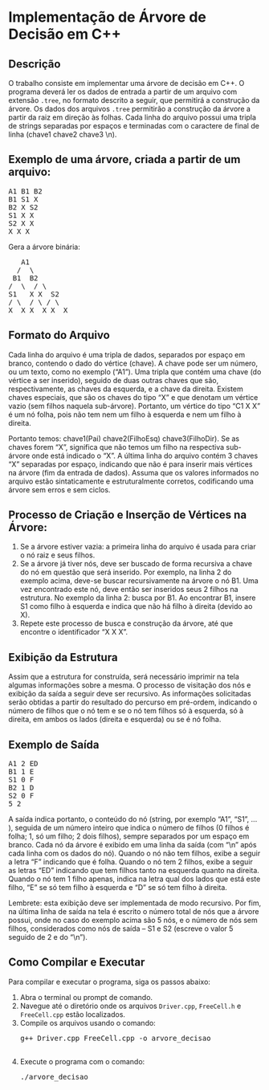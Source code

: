 <h1>Implementação de Árvore de Decisão em C++</h1>

<h2>Descrição</h2>
<p>
    O trabalho consiste em implementar uma árvore de decisão em C++. O programa deverá ler os dados de entrada a partir de um arquivo com
    extensão <code>.tree</code>, no formato descrito a seguir, que permitirá a construção da árvore. Os dados dos arquivos <code>.tree</code>
    permitirão a construção da árvore a partir da raiz em direção às folhas. Cada linha do arquivo possui uma tripla de strings separadas por
    espaços e terminadas com o caractere de final de linha (chave1 chave2 chave3 \n).
</p>

<h2>Exemplo de uma árvore, criada a partir de um arquivo:</h2>
<pre>
A1 B1 B2
B1 S1 X
B2 X S2
S1 X X
S2 X X
X X X
</pre>
<p>Gera a árvore binária:</p>
<pre>
   A1
  /  \
 B1  B2
/  \  / \
S1   X X  S2
/ \  / \ / \
X  X X  X X  X
</pre>

<h2>Formato do Arquivo</h2>
<p>
    Cada linha do arquivo é uma tripla de dados, separados por espaço em branco, contendo o dado do vértice (chave). A chave pode ser um
    número, ou um texto, como no exemplo (“A1”). Uma tripla que contém uma chave (do vértice a ser inserido), seguido de duas outras chaves
    que são, respectivamente, as chaves da esquerda, e a chave da direita. Existem chaves especiais, que são os chaves do tipo “X” e que
    denotam um vértice vazio (sem filhos naquela sub-árvore). Portanto, um vértice do tipo “C1 X X” é um nó folha, pois não tem nem um filho
    à esquerda e nem um filho à direita.
</p>
<p>
    Portanto temos: chave1(Pai) chave2(FilhoEsq) chave3(FilhoDir). Se as chaves forem “X”, significa que não temos um filho na respectiva sub-árvore onde está indicado o “X”. A última linha do arquivo contém 3 chaves “X” separadas por espaço, indicando que não é para inserir mais vértices na árvore (fim da entrada de dados). Assuma que os valores informados no arquivo estão sintaticamente e estruturalmente corretos, codificando uma árvore sem erros e sem ciclos.
</p>

<h2>Processo de Criação e Inserção de Vértices na Árvore:</h2>
<ol>
    <li>Se a árvore estiver vazia: a primeira linha do arquivo é usada para criar o nó raiz e seus filhos.</li>
    <li>Se a árvore já tiver nós, deve ser buscado de forma recursiva a chave do nó em questão que será inserido. Por exemplo, na linha 2 do exemplo acima, deve-se buscar recursivamente na árvore o nó B1. Uma vez encontrado este nó, deve então ser inseridos seus 2 filhos na estrutura. No exemplo da linha 2: busca por B1. Ao encontrar B1, insere S1 como filho à esquerda e indica que não há filho à direita (devido ao X).</li>
    <li>Repete este processo de busca e construção da árvore, até que encontre o identificador “X X X”.</li>
</ol>

<h2>Exibição da Estrutura</h2>
<p>
    Assim que a estrutura for construída, será necessário imprimir na tela algumas informações sobre a mesma. O processo de visitação dos nós e exibição da saída a seguir deve ser recursivo. As informações solicitadas serão obtidas a partir do resultado do percurso em pré-ordem, indicando o número de filhos que o nó tem e se o nó tem filhos só à esquerda, só à direita, em ambos os lados (direita e esquerda) ou se é nó folha.
</p>

<h2>Exemplo de Saída</h2>
<pre>
A1 2 ED
B1 1 E
S1 0 F
B2 1 D
S2 0 F
5 2
</pre>
<p>
    A saída indica portanto, o conteúdo do nó (string, por exemplo “A1”, “S1”, ... ), seguida de um número inteiro que indica o número de filhos (0 filhos é folha; 1, só um filho; 2 dois filhos), sempre separados por um espaço em branco. Cada nó da árvore é exibido em uma linha da saída (com “\n” após cada linha com os dados do nó). Quando o nó não tem filhos, exibe a seguir a letra “F” indicando que é folha. Quando o nó tem 2 filhos, exibe a seguir as letras “ED” indicando que tem filhos tanto na esquerda quanto na direita. Quando o nó tem 1 filho apenas, indica na letra qual dos lados que está este filho, “E” se só tem filho à esquerda e “D” se só tem filho à direita.
</p>
<p>
    Lembrete: esta exibição deve ser implementada de modo recursivo. Por fim, na última linha de saída na tela é escrito o número total de nós que a árvore possui, onde no caso do exemplo acima são 5 nós, e o número de nós sem filhos, considerados como nós de saída – S1 e S2 (escreve o valor 5 seguido de 2 e do “\n”).
</p>

<h2>Como Compilar e Executar</h2>
<p>Para compilar e executar o programa, siga os passos abaixo:</p>
<ol>
    <li>Abra o terminal ou prompt de comando.</li>
    <li>Navegue até o diretório onde os arquivos <code>Driver.cpp</code>, <code>FreeCell.h</code> e <code>FreeCell.cpp</code> estão localizados.</li>
    <li>Compile os arquivos usando o comando:
        <pre>
g++ Driver.cpp FreeCell.cpp -o arvore_decisao
        </pre>
    </li>
    <li>Execute o programa com o comando:
        <pre>
./arvore_decisao
        </pre>
    </li>
</ol>
